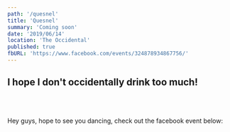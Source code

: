 ```yaml
---
path: '/quesnel'
title: 'Quesnel'
summary: 'Coming soon'
date: '2019/06/14'
location: 'The Occidental'
published: true
fbURL: 'https://www.facebook.com/events/324878934867756/'
---
```


## I hope I don't occidentally drink too much! 

<br/><br/>

Hey guys, hope to see you dancing, check out the facebook event below: 